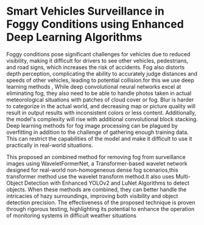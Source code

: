 # Smart Vehicles Surveillance in Foggy Conditions using Enhanced Deep Learning Algorithms

Foggy conditions pose significant challenges for vehicles due to reduced visibility, making it difficult for drivers 
to see other vehicles, pedestrians, and road signs, which increases the risk of accidents. Fog also distorts depth 
perception, complicating the ability to accurately judge distances and speeds of other vehicles, leading to 
potential collision.for this we use deep learning methods , While deep convolutional neural networks excel at 
eliminating fog, they also need to be able to handle photos taken in actual meteorological situations with 
patches of cloud cover or fog. Blur is harder to categorize in the actual world, and decreasing map or picture 
quality will result in output results with inconsistent colors or less content. Additionally, the model's 
complexity will rise with additional convolutional block stacking. Deep learning methods for fog image 
processing can be plagued by overfitting in addition to the challenge of gathering enough training data. This can 
restrict the capabilities of the model and make it difficult to use it practically in real-world situations.

This proposed an combined method for removing fog from surveillance images using WaveletFormerNet, a 
Transformer-based wavelet network designed for real-world non-homogeneous dense fog scenarios,this 
transformer method use the wavelet transform method.It also uses Multi-Object Detection with Enhanced 
YOLOv2 and LuNet Algorithms to detect objects. When these methods are combined, they can better handle the 
intricacies of hazy surroundings, improving both visibility and object detection precision. The effectiveness of 
the proposed technique is proven through rigorous testing, highlighting its potential to enhance the operation 
of monitoring systems in difficult weather situations

